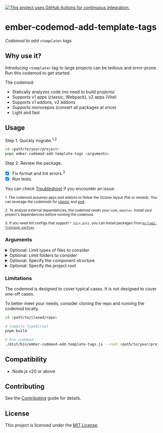[![This project uses GitHub Actions for continuous integration.](https://github.com/ijlee2/ember-codemod-add-template-tags/actions/workflows/ci.yml/badge.svg)](https://github.com/ijlee2/ember-codemod-add-template-tags/actions/workflows/ci.yml)

# ember-codemod-add-template-tags

_Codemod to add `<template>` tags_


## Why use it?

Introducing `<template>` tag to large projects can be tedious and error-prone. Run this codemod to get started.

The codemod:

- Statically analyzes code (no need to build projects)
- Supports v1 apps (classic, Webpack), v2 apps (Vite)
- Supports v1 addons, v2 addons
- Supports monorepos (convert all packages at once)
- Light and fast


## Usage

Step 1. Quickly migrate.<sup>1,2</sup>

```sh
cd <path/to/your/project>
pnpx ember-codemod-add-template-tags <arguments>
```

Step 2. Review the package.

- [x] Fix format and lint errors.<sup>3</sup>
- [x] Run tests.

You can check [Troubleshoot](TROUBLESHOOT.md) if you encounter an issue.

<sup>1. The codemod assumes apps and addons to follow the Octane layout (flat or nested). You can leverage the codemods for [classic](https://github.com/ember-codemods/ember-component-template-colocation-migrator) and [pod](https://github.com/ijlee2/ember-codemod-pod-to-octane).</sup>

<sup>2. To analyze external dependencies, the codemod reads your `node_modules`. Install your project's dependencies before running the codemod.</sup>

<sup>3. If you need lint configs that support `*.{gjs,gts}`, you can install packages from [`@ijlee2-frontend-configs`](https://github.com/ijlee2/frontend-configs).</sup>


### Arguments

<details>

<summary>Optional: Limit types of files to consider</summary>

By default, the codemod considers components, routes, and tests. Pass `--convert` to consider a subset of these.

```sh
# Components and tests only
pnpx ember-codemod-add-template-tags --convert components tests

# Routes only
pnpx ember-codemod-add-template-tags --convert routes
```

</details>

<details>

<summary>Optional: Limit folders to consider</summary>

By default, the codemod considers all files and folders for components, routes, and tests. Pass `--folder` to limit the search to 1 folder. (You may use glob patterns to specify multiple folders.)

```sh
# `ui` folder only
pnpx ember-codemod-add-template-tags --folder ui

# `ui/form` folder only
pnpx ember-codemod-add-template-tags --folder ui/form

# `route1` and `route2` folders only
pnpx ember-codemod-add-template-tags --convert routes --folder "{route1,route2}"
```

</details>

<details>

<summary>Optional: Specify the component structure</summary>

By default, an Octane project has the flat component structure. Pass `--component-structure` to indicate otherwise.

```sh
pnpx ember-codemod-add-template-tags --component-structure nested
```

</details>

<details>

<summary>Optional: Specify the project root</summary>

Pass `--root` to run the codemod somewhere else (i.e. not in the current directory).

```sh
pnpx ember-codemod-add-template-tags --root <path/to/your/project>
```

</details>


### Limitations

The codemod is designed to cover typical cases. It is not designed to cover one-off cases.

To better meet your needs, consider cloning the repo and running the codemod locally.

```sh
cd <path/to/cloned/repo>

# Compile TypeScript
pnpm build

# Run codemod
./dist/bin/ember-codemod-add-template-tags.js --root <path/to/your/project>
```


## Compatibility

- Node.js v20 or above


## Contributing

See the [Contributing](CONTRIBUTING.md) guide for details.


## License

This project is licensed under the [MIT License](LICENSE.md).
